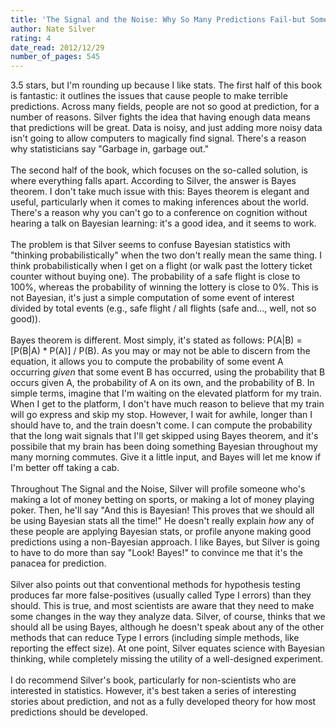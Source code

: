 ```yaml
---
title: 'The Signal and the Noise: Why So Many Predictions Fail-but Some Don''t'
author: Nate Silver
rating: 4
date_read: 2012/12/29
number_of_pages: 545
---
```


3.5 stars, but I'm rounding up because I like stats. The first half of this book is fantastic: it outlines the issues that cause people to make terrible predictions. Across many fields, people are not so good at prediction, for a number of reasons. Silver fights the idea that having enough data means that predictions will be great. Data is noisy, and just adding more noisy data isn't going to allow computers to magically find signal. There's a reason why statisticians say "Garbage in, garbage out."<br/><br/>The second half of the book, which focuses on the so-called solution, is where everything falls apart. According to Silver, the answer is Bayes theorem. I don't take much issue with this: Bayes theorem is elegant and useful, particularly when it comes to making inferences about the world. There's a reason why you can't go to a conference on cognition without hearing a talk on Bayesian learning: it's a good idea, and it seems to work.<br/><br/>The problem is that Silver seems to confuse Bayesian statistics with "thinking probabilistically" when the two don't really mean the same thing. I think probabilistically when I get on a flight (or walk past the lottery ticket counter without buying one). The probability of a safe flight is close to 100%, whereas the probability of winning the lottery is close to 0%. This is not Bayesian, it's just a simple computation of some event of interest divided by total events (e.g., safe flight / all flights (safe and..., well, not so good)).<br/><br/>Bayes theorem is different. Most simply, it's stated as follows: P(A|B) = [P(B|A) * P(A)] / P(B). As you may or may not be able to discern from the equation, it allows you to compute the probability of some event A occurring <i>given</i> that some event B has occurred, using the probability that B occurs given A, the probability of A on its own, and the probability of B. In simple terms, imagine that I'm waiting on the elevated platform for my train. When I get to the platform, I don't have much reason to believe that my train will go express and skip my stop. However, I wait for awhile, longer than I should have to, and the train doesn't come. I can compute the probability that the long wait signals that I'll get skipped using Bayes theorem, and it's possibile that my brain has been doing something Bayesian throughout my many morning commutes. Give it a little input, and Bayes will let me know if I'm better off taking a cab.<br/><br/>Throughout The Signal and the Noise, Silver will profile someone who's making a lot of money betting on sports, or making a lot of money playing poker. Then, he'll say "And this is Bayesian! This proves that we should all be using Bayesian stats all the time!" He doesn't really explain <i>how</i> any of these people are applying Bayesian stats, or profile anyone making good predictions using a non-Bayesian approach. I like Bayes, but Silver is going to have to do more than say "Look! Bayes!" to convince me that it's the panacea for prediction.<br/><br/>Silver also points out that conventional methods for hypothesis testing produces far more false-positives (usually called Type I errors) than they should. This is true, and most scientists are aware that they need to make some changes in the way they analyze data. Silver, of course, thinks that we should all be using Bayes, although he doesn't speak about any of the other methods that can reduce Type I errors (including simple methods, like reporting the effect size). At one point, Silver equates science with Bayesian thinking, while completely missing the utility of a well-designed experiment.<br/><br/>I do recommend Silver's book, particularly for non-scientists who are interested in statistics. However, it's best taken a series of interesting stories about prediction, and not as a fully developed theory for how most predictions should be developed.